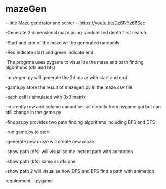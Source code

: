 # mazeGen

--title Maze generator and solver
--https://youtu.be/Dz6NYz66Sac

-Generate 2 dimensional maze using randomised depth first search.

-Start and end of the maze will be generated randomly 

-Red indicate start and green indicate end

-The progrma uses pygame to visualize the maze and path finding algorithms (dfs and bfs)

-mazegen.py will generate the 2d maze with start and end 

-game.py store the result of mazegen.py in the maze.csv file

-each cell is simulated with 3x3 matrix

-currently row and column cannot be set directly from pygame gui but can still change in the game.py

-findpat.py provides two path finding algorithms including BFS and DFS

-run game.py to start

-generate new maze will create new maze

-show path (dfs) will visualise the instant path with animation

-show path (bfs) same as dfs one

-show path 2 will visualise how DFS and BFS find a path with animation


requirement
--pygame




